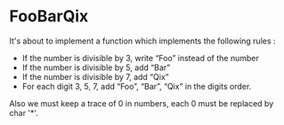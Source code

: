 # FooBarQix

It's about to implement a function which implements the following rules : 

- If the number is divisible by 3, write “Foo” instead of the number
- If the number is divisible by 5, add “Bar”
- If the number is divisible by 7, add “Qix”
- For each digit 3, 5, 7, add “Foo”, “Bar”, “Qix” in the digits order.

Also we must keep a trace of 0 in numbers, each 0 must be replaced by char '*'.
